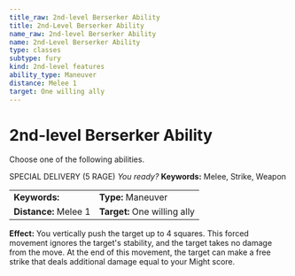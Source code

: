 ```yaml
---
title_raw: 2nd-level Berserker Ability
title: 2nd-Level Berserker Ability
name_raw: 2nd-level Berserker Ability
name: 2nd-Level Berserker Ability
type: classes
subtype: fury
kind: 2nd-level features
ability_type: Maneuver
distance: Melee 1
target: One willing ally
---
```


# 2nd-level Berserker Ability

Choose one of the following abilities.

SPECIAL DELIVERY (5 RAGE) *You ready?* **Keywords:** Melee, Strike, Weapon

|                       |                              |
| :-------------------- | :--------------------------- |
| **Keywords:**         | **Type:** Maneuver           |
| **Distance:** Melee 1 | **Target:** One willing ally |

**Effect:** You vertically push the target up to 4 squares. This forced movement ignores the target's stability, and the target takes no damage from the move. At the end of this movement, the target can make a free strike that deals additional damage equal to your Might score.
